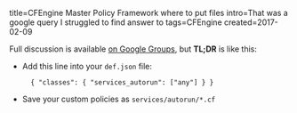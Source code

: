 title=CFEngine Master Policy Framework where to put files
intro=That was a google query I struggled to find answer to
tags=CFEngine
created=2017-02-09

Full discussion is available [on Google Groups][gg], but **TL;DR** is like this:

* Add this line into your `def.json` file:

		{ "classes": { "services_autorun": ["any"] } }

* Save your custom policies as `services/autorun/*.cf`

[gg]: https://groups.google.com/forum/#!topic/help-cfengine/cYtjzIIBf30
